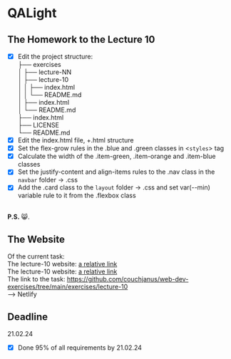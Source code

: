 # QALight
## The Homework to the Lecture 10

- [x] Edit the project structure:<br>
├── exercises<br>
│   ├── lecture-NN<br>
│   ├── lecture-10<br>
│   │   ├── index.html<br>
│   │   └── README.md<br>
│   ├── index.html <br>
│   └── README.md<br>
├── index.html<br>
├── LICENSE<br>
└── README.md<br>
- [x] Edit the index.html file, +.html structure<br>
- [x] Set the flex-grow rules in the .blue and .green classes in <`styles`> tag<br>
- [x] Calculate the width of the .item-green, .item-orange and .item-blue classes<br>
- [x] Set the justify-content and align-items rules to the .nav class in the `navbar` folder -> .css<br>
- [x] Add the .card class to the `layout` folder -> .css and set var(--min) variable rule to it from the .flexbox class
<br><br>

**P.S.** 😸.

## The Website
Of the current task: <br>
The lecture-10 website: [a relative link](./index.html)<br>
The lecture-10 website: [a relative link](./index.html)<br>
The link to the task: https://github.com/couchjanus/web-dev-exercises/tree/main/exercises/lecture-10
<br />
--> Netlify

## Deadline
21.02.24 <br />

- [x] Done 95% of all requirements by 21.02.24